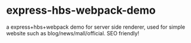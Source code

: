 # express-hbs-webpack-demo
a express+hbs+webpack demo for server side renderer, used for simple website such as blog/news/mall/official. SEO friendly!
